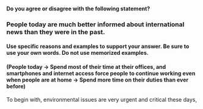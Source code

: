 #### Do you agree or disagree with the following statement?
### People today are much better informed about international news than they were in the past.
#### Use specific reasons and examples to support your answer. Be sure to use your own words. Do not use memorized examples.

#### (People today -> Spend most of their time at their offices, and smartphones and internet access force people to continue working even when people are at home -> Spend more time on their duties than ever before)

To begin with, environmental issues are very urgent and critical these days,
